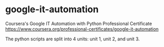 # google-it-automation
Coursera's Google IT Automation with Python Professional Certificate
https://www.coursera.org/professional-certificates/google-it-automation

The python scripts are split into 4 units: unit 1, unit 2, and unit 3.
